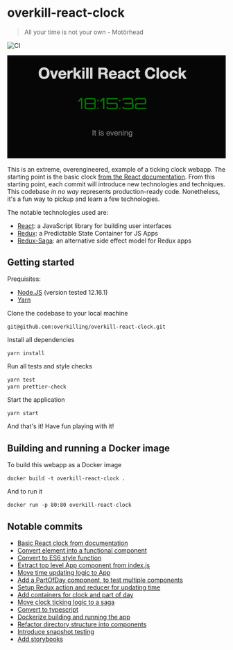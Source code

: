 # overkill-react-clock

> All your time is not your own - Motörhead

![CI](https://github.com/overkilling/overkill-react-clock/workflows/CI/badge.svg)

![Overkill React Clock](/.github/sample.png?raw=true)

This is an extreme, overengineered, example of a ticking clock webapp. 
The starting point is the basic clock [from the React documentation](https://reactjs.org/docs/rendering-elements.html).
From this starting point, each commit will introduce new technologies and techniques. 
This codebase *in no way* represents production-ready code.
Nonetheless, it's a fun way to pickup and learn a few technologies.

The notable technologies used are:
* [React](https://reactjs.org/): a JavaScript library for building user interfaces
* [Redux](https://redux.js.org/): a Predictable State Container for JS Apps
* [Redux-Saga](https://redux-saga.js.org/): an alternative side effect model for Redux apps

## Getting started

Prequisites:
* [Node.JS](https://nodejs.org/) (version tested 12.16.1)
* [Yarn](https://yarnpkg.com/)

Clone the codebase to your local machine

    git@github.com:overkilling/overkill-react-clock.git

Install all dependencies

    yarn install
    
Run all tests and style checks

    yarn test
    yarn prettier-check
    
Start the application

    yarn start
    
 And that's it! Have fun playing with it!
 
 ## Building and running a Docker image
 
 To build this webapp as a Docker image
 
    docker build -t overkill-react-clock .
    
 And to run it
 
    docker run -p 80:80 overkill-react-clock
 
 ## Notable commits
 
- [Basic React clock from documentation](768a52967c4a2d30f50bc826a3bb0130d3b75e36)
- [Convert element into a functional component](55b8d8eb22df367bb80fcb2231f3590f272065d4)
- [Convert to ES6 style function](85573c4c02f380011e6a33c34b060b002818b565)
- [Extract top level App component from index.js](320b2323a4756d5a06686317e04399925cbf0101)
- [Move time updating logic to App](e32f2d435b9320e656c1dcf3d4a5b97b8e7a71fe)
- [Add a PartOfDay component, to test multiple components](9ba919f97fbf0e9eb74138f9cd1fa8cb27fdbe2b)
- [Setup Redux action and reducer for updating time](c1b80fae32f1321a5e552acbeb8a4676d2c1534b)
- [Add containers for clock and part of day](02d78ee874159db18cb85143ff63b92e89d500d)
- [Move clock ticking logic to a saga](4241bd358923a46bbdbafc4dca40c86689670050)
- [Convert to typescript](103f76ea5ec7af5c1228f09aae4455e9b7b1317f)
- [Dockerize building and running the app](444bc93469eab1e353ece64327ac6b09d5fb571e)
- [Refactor directory structure into components](432f670d0fa403259ebafe38bae5f4fd28eb33dd)
- [Introduce snapshot testing](0d828f1e0bc497d169857acf0d1e01eae4dcc712)
- [Add storybooks](0f4ad976f6e139c84caf9acf1c8b48e3c69f57a5)

